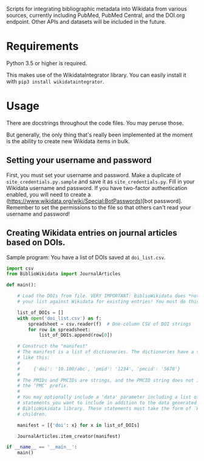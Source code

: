 Scripts for integrating bibliographic metadata into Wikidata from various sources, currently including PubMed, PubMed Central, and the DOI.org endpoint. Other APIs and datasets will be included in the future.

# Requirements

Python 3.5 or higher is required.

This makes use of the WikidataIntegrator library. You can easily install it with `pip3 install wikidataintegrator`.

# Usage

There are docstrings throughout the code files. You may peruse those.

But generally, the only thing that's really been implemented at the moment is the ability to create new Wikidata items in bulk.

## Setting your username and password
First, you must set your username and password. Make a duplicate of `site_credentials.py.sample` and save it as `site_credentials.py`. Fill in your Wikidata username and password. If you have two-factor authentication enabled, you will need to create a (https://www.wikidata.org/wiki/Special:BotPasswords)[bot password]. Remember to set the permissions to the file so that others can't read your username and password!

## Creating Wikidata entries on journal articles based on DOIs.
Sample program: You have a list of DOIs saved at `doi_list.csv`.

```python
import csv
from BiblioWikidata import JournalArticles

def main():

	# Load the DOIs from file. VERY IMPORTANT: BiblioWikidata does *not* check
	# your list against Wikidata for existing entries! You must do this first.

	list_of_DOIs = []
	with open('doi_list.csv') as f:
		spreadsheet = csv.reader(f)  # One-column CSV of DOI strings
		for row in spreadsheet:
			list_of_DOIs.append(row[0])

	# Construct the "manifest"
	# The manifest is a list of dictionaries. The dictionaries have a syntax
	# like this:
	#
	#     {'doi': '10.100/abc', 'pmid': '1234', 'pmcid': '5678'}
	#
	# The PMIDs and PMCIDs are strings, and the PMCID string does not include
	# the 'PMC' prefix.
	#
	# You may optionally include a 'data' parameter including a list of Wikidata
	# statements you want to include in addition to the data generated by the
	# BiblioWikidata library. These statements must take the form of `WDBaseDataType`
	# children.

	manifest = [{'doi': x} for x in list_of_DOIs]

	JournalArticles.item_creator(manifest)

if __name__ == '__main__':
	main()
```